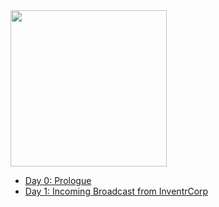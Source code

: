 <img src="" height="250">

- [Day 0: Prologue](./Space/day0.md)
- [Day 1: Incoming Broadcast from InventrCorp](./Space/day1.md)
